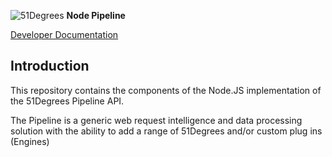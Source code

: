 ![51Degrees](https://51degrees.com/DesktopModules/FiftyOne/Distributor/Logo.ashx?utm_source=github&utm_medium=repository&utm_content=readme_main&utm_campaign=node-open-source "Data rewards the curious") **Node Pipeline**

[Developer Documentation](https://docs.51degrees.com?utm_source=github&utm_medium=repository&utm_content=documentation&utm_campaign=node-open-source "developer documentation")

## Introduction
This repository contains the components of the Node.JS implementation of the 51Degrees Pipeline API.

The Pipeline is a generic web request intelligence and data processing solution with the ability to add a range of 51Degrees and/or custom plug ins (Engines) 
